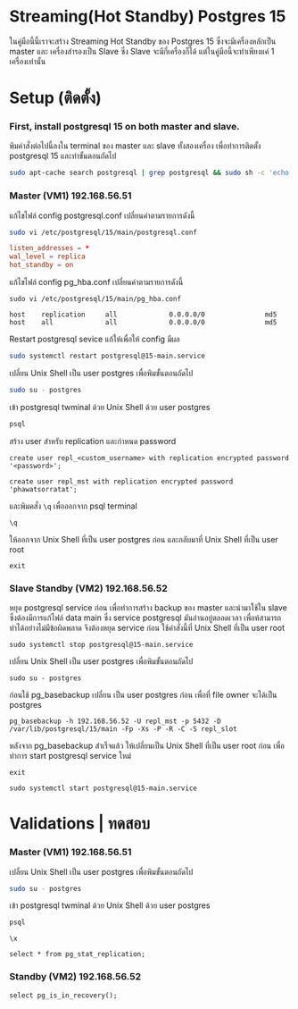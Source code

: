 # Streaming(Hot Standby) Postgres 15

ในคู่มือนี้นี้เราจะสร้าง Streaming Hot Standby ของ Postgres 15 ซึ่งจะมีเครื่องหลักเป็น master และ เครื่องสำรองเป็น Slave ซึ่ง Slave จะมีกี่เครื่องก็ได้ แต่ในคู่มือนี้จะทำเพียงแค่ 1 เครื่องเท่านั้น

# Setup (ติดตั้ง)
### First, install postgresql 15 on both master and slave.

พิมคำสั่งต่อไปนี้ลงใน terminal ของ master และ slave ทั้งสองเครื่อง เพื่อทำการติดตั้ง postgresql 15 และทำขั้นตอนถัดไป
```bash
sudo apt-cache search postgresql | grep postgresql && sudo sh -c 'echo "deb http://apt.postgresql.org/pub/repos/apt $(lsb_release -cs)-pgdg main" > /etc/apt/sources.list.d/pgdg.list' && wget -qO- https://www.postgresql.org/media/keys/ACCC4CF8.asc | sudo tee /etc/apt/trusted.gpg.d/pgdg.asc &>/dev/null && sudo apt update -y && sudo apt install -y postgresql && sudo systemctl enable postgresql && sudo systemctl start postgresql && systemctl status postgresql && psql --version
```

### Master (VM1) 192.168.56.51
แก้ไขไฟล์ config postgresql.conf เปลี่ยนค่าตามรายการดังนี้
```bash
sudo vi /etc/postgresql/15/main/postgresql.conf
```

```conf postgresql.conf
listen_addresses = *
wal_level = replica
hot_standby = on
```

แก้ไขไฟล์ config pg_hba.conf เปลี่ยนค่าตามรายการดังนี้
```
sudo vi /etc/postgresql/15/main/pg_hba.conf
```

```
host    replication     all             0.0.0.0/0               md5
host    all             all             0.0.0.0/0               md5
```

Restart postgresql sevice แก้ให้เพื่อให้ config มีผล
```bash
sudo systemctl restart postgresql@15-main.service
```

เปลี่ยน Unix Shell เป็น user postgres เพื่อพิมขั้นตอนถัดไป
```bash
sudo su - postgres
```
เข้า postgresql twminal ด้วย Unix Shell ด้วย user postgres
```bash
psql
```
สร้าง user สำหรับ replication และกำหนด password

`create user repl_<custom_username> with replication encrypted password '<password>';`
```
create user repl_mst with replication encrypted password 'phawatsorratat';
```

และพิมคสั่ง `\q` เพื่อออกจาก psql terminal
```
\q
```
ให้ออกจาก Unix Shell ที่เป็น user postgres ก่อน และกลับมาที่ Unix Shell ที่เป็น user root
```
exit
```


### Slave Standby (VM2) 192.168.56.52

หยุด postgresql service ก่อน เพื่อทำการสร้าง backup ของ master และนำมาใช้ใน slave ซึ่งต้องมีการแก้ไฟล์ data main ซึ่ง service postgresql มันอ่านอยู่ตลอดเวลา เพื่อห้สามารถทำได้อย่างไม่มีข้อผิดพลาด จึงต้องหยุด service ก่อน ใช้คำสั่งนี้ที่ Unix Shell ที่เป็น user root
```
sudo systemctl stop postgresql@15-main.service
```

เปลี่ยน Unix Shell เป็น user postgres เพื่อพิมขั้นตอนถัดไป
```
sudo su - postgres
```
ก่อนใช้ pg_basebackup เปลี่ยน เป็น user postgres ก่อน เพื่อที่ file owner จะได้เป็น postgres 
```
pg_basebackup -h 192.168.56.52 -U repl_mst -p 5432 -D /var/lib/postgresql/15/main -Fp -Xs -P -R -C -S repl_slot
```

หลังจาก pg_basebackup สำเร็จแล้ว ให้เปลี่ยนเป็น Unix Shell ที่เป็น user root ก่อน เพื่อทำการ start postgresql service ใหม่
```
exit
```
```
sudo systemctl start postgresql@15-main.service
```


# Validations | ทดสอบ

### Master (VM1) 192.168.56.51
เปลี่ยน Unix Shell เป็น user postgres เพื่อพิมขั้นตอนถัดไป
```bash
sudo su - postgres
```
เข้า postgresql twminal ด้วย Unix Shell ด้วย user postgres
```bash
psql
```
```
\x
```
```
select * from pg_stat_replication;
```
### Standby (VM2) 192.168.56.52
```
select pg_is_in_recovery();
```